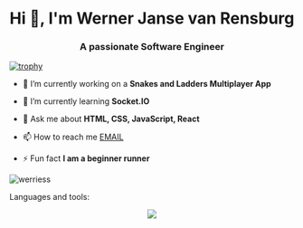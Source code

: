 <h1 align="center">Hi 👋, I'm Werner Janse van Rensburg</h1>
<h3 align="center">A passionate Software Engineer</h3>

[![trophy](https://github-profile-trophy.vercel.app/?username=werriess&theme=nord)](https://github.com/werries/github-profile-trophy)

- 🔭 I’m currently working on a **Snakes and Ladders Multiplayer App**

- 🌱 I’m currently learning **Socket.IO**

- 💬 Ask me about **HTML, CSS, JavaScript, React**

- 📫 How to reach me [EMAIL](mailto:werner.jvr.work@gmail.com)


- ⚡ Fun fact **I am a beginner runner**

<p><img align="center" src="https://github-readme-streak-stats.herokuapp.com/?user=werriess&" alt="werriess" /></p>

<p>Languages and tools:</p>
<p align="center">
  <a href="https://skillicons.dev">
    <img src="https://skillicons.dev/icons?i=js,html,css,bootstrap,ts,tailwind,cs,figma,java,mysql,postgres,nodejs,npm,postman,py,anaconda,tensorflow,react,regex,sklearn,threejs,git,bash,arduino,blender,discord,github,gmail,idea,linkedin,mongodb,visualstudio,vscode, docker" />
  </a>
</p>


